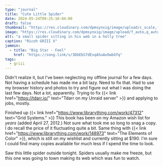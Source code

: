 ```yaml
---
type: "journal"
title: "Cute Little Spider"
date: 2024-05-24T09:25:10-04:00
draft: false
thumbnail: "https://res.cloudinary.com/dpmsynxig/image/upload/c_scale,f_auto,q_auto:good,w_740/v1718889830/2024%20Posts/2024-05-24_spider/untitled-27.jpg"
image: "https://res.cloudinary.com/dpmsynxig/image/upload/f_auto,q_auto:good/v1718889830/2024%20Posts/2024-05-24_spider/untitled-27.jpg"
alt: "a small spider sitting in his web in a holly tree"
caption: "Ricoh GRIII X"
jammin:
  - title: "Big Star - Feel"
    href: "https://song.link/s/3DbEbS7dExqASuAxOwbGfq"
tags:
  - griii
---
```


Didn't realize it, but I've been neglecting my offline journal for a few days. Not having a schedule has made me a bit lazy. Need to fix that. Had to use my browser history and photos to try and figure out what I was doing the last few days. Not a lot, apparently. Trying to fix {{< link href="https://tdarr.io/" text="Tdarr on my Unraid server" >}} and applying to jobs, mostly.

Finished up {{< link href="https://www.librarything.com/work/47312" text="Grid Systems." >}} This book has been on my Amazon wish list for _years_ (added April 27, 2012.) Not sure what took me so long to snag a copy. I do recall the price of it fluctuating quite a bit. Same thing with {{< link href="https://www.librarything.com/work/148973" text="The Elements of Color" >}}, which is still on my wishlist and currently sitting at $190. I'm sure I could find many copies available for much less if I spend the time to look.

Saw this little spider outside tonight. Spiders usually make me freeze, but this one was going to town making its web which was fun to watch.

